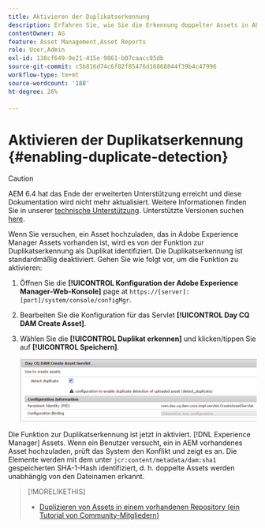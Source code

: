 ```yaml
---
title: Aktivieren der Duplikatserkennung
description: Erfahren Sie, wie Sie die Erkennung doppelter Assets in AEM aktivieren.
contentOwner: AG
feature: Asset Management,Asset Reports
role: User,Admin
exl-id: 138cf649-9e21-415e-9861-b07caacc85db
source-git-commit: c5b816d74c6f02f85476d16868844f39b4c47996
workflow-type: tm+mt
source-wordcount: '188'
ht-degree: 26%

---
```


# Aktivieren der Duplikatserkennung {#enabling-duplicate-detection}

>[!CAUTION]
>
>AEM 6.4 hat das Ende der erweiterten Unterstützung erreicht und diese Dokumentation wird nicht mehr aktualisiert. Weitere Informationen finden Sie in unserer [technische Unterstützung](https://helpx.adobe.com/de/support/programs/eol-matrix.html). Unterstützte Versionen suchen [here](https://experienceleague.adobe.com/docs/?lang=de).

Wenn Sie versuchen, ein Asset hochzuladen, das in Adobe Experience Manager Assets vorhanden ist, wird es von der Funktion zur Duplikatserkennung als Duplikat identifiziert. Die Duplikatserkennung ist standardmäßig deaktiviert. Gehen Sie wie folgt vor, um die Funktion zu aktivieren:

1. Öffnen Sie die **[!UICONTROL Konfiguration der Adobe Experience Manager-Web-Konsole]** page at `https://[server]:[port]/system/console/configMgr`.
1. Bearbeiten Sie die Konfiguration für das Servlet **[!UICONTROL Day CQ DAM Create Asset]**.
1. Wählen Sie die **[!UICONTROL Duplikat erkennen]** und klicken/tippen Sie auf **[!UICONTROL Speichern]**.

   ![Auswahl der Option „Duplikat erkennen“ im Servlet](assets/chlimage_1-377.png)

Die Funktion zur Duplikatserkennung ist jetzt in aktiviert. [!DNL Experience Manager] Assets. Wenn ein Benutzer versucht, ein in AEM vorhandenes Asset hochzuladen, prüft das System den Konflikt und zeigt es an. Die Elemente werden mit dem unter `jcr:content/metadata/dam:sha1` gespeicherten SHA-1-Hash identifiziert, d. h. doppelte Assets werden unabhängig von den Dateinamen erkannt.

>[!MORELIKETHIS]
>
>* [Duplizieren von Assets in einem vorhandenen Repository (ein Tutorial von Community-Mitgliedern)](https://experience-aem.blogspot.com/2019/06/aem-65-find-duplicate-assets-binaries-in-existing-repository.html)

